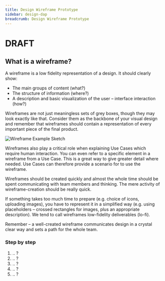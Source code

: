 ```yaml
---
title: Design Wireframe Prototype
sidebar: design-dap
breadcrumb: Design Wireframe Prototype
---
```


# DRAFT

## What is a wireframe?

A wireframe is a low fidelity representation of a design. It should clearly show:

- The main groups of content (what?)
- The structure of information (where?)
- A description and basic visualization of the user – interface interaction (how?)

Wireframes are not just meaningless sets of grey boxes, though they may look exactly like that. Consider them as the backbone of your visual design and remember that wireframes should contain a representation of every important piece of the final product.

![Wireframe Example Sketch](https://chriskeller999.github.io/Costco-Enterprise-Architecture/resources/images/vs/design/wireframes.png)

Wireframes also play a critical role when explaining Use Cases which require human interaction. You can even refer to a specific element in a wireframe from a Use Case. This is a great way to give greater detail where needed. Use Cases can therefore provide a scenario for to use the wireframe.

Wireframes should be created quickly and almost the whole time should be spent communicating with team members and thinking. The mere activity of wireframe-creation should be really quick.

If something takes too much time to prepare (e.g. choice of icons, uploading images), you have to represent it in a simplified way (e.g. using placeholders – crossed rectangles for images, plus an appropriate description). We tend to call wireframes low-fidelity deliverables (lo-fi).

Remember – a well-created wireframe communicates design in a crystal clear way and sets a path for the whole team.

### Step by step
1. .. ?
2. .. ?
3. .. ?
4. .. ?
5. .. ?
